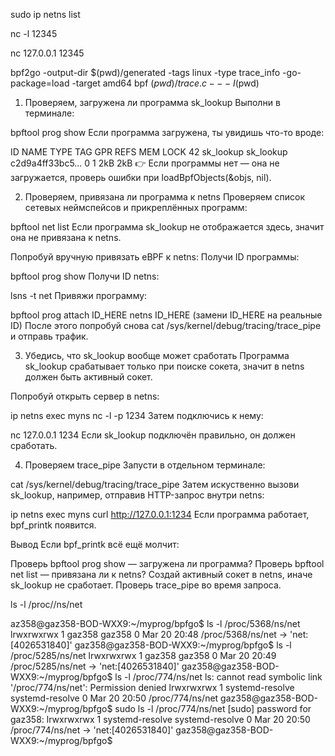sudo ip netns list



nc -l 12345

nc 127.0.0.1 12345

bpf2go -output-dir $(pwd)/generated -tags linux -type trace_info -go-package=load -target amd64 bpf $(pwd)/trace.c -- -I$(pwd)


1. Проверяем, загружена ли программа sk_lookup
Выполни в терминале:


bpftool prog show
Если программа загружена, ты увидишь что-то вроде:


ID   NAME         TYPE       TAG               GPR   REFS  MEM  LOCK
42   sk_lookup    sk_lookup  c2d9a4ff33bc5...  0     1     2kB  2kB
👉 Если программы нет — она не загружается, проверь ошибки при loadBpfObjects(&objs, nil).

2. Проверяем, привязана ли программа к netns
Проверяем список сетевых неймспейсов и прикреплённых программ:


bpftool net list
Если программа sk_lookup не отображается здесь, значит она не привязана к netns.

Попробуй вручную привязать eBPF к netns:
Получи ID программы:

bpftool prog show
Получи ID netns:

lsns -t net
Привяжи программу:

bpftool prog attach ID_HERE netns ID_HERE
(замени ID_HERE на реальные ID)
После этого попробуй снова cat /sys/kernel/debug/tracing/trace_pipe и отправь трафик.

3. Убедись, что sk_lookup вообще может сработать
Программа sk_lookup срабатывает только при поиске сокета, значит в netns должен быть активный сокет.

Попробуй открыть сервер в netns:


ip netns exec myns nc -l -p 1234
Затем подключись к нему:


nc 127.0.0.1 1234
Если sk_lookup подключён правильно, он должен сработать.

4. Проверяем trace_pipe
Запусти в отдельном терминале:


cat /sys/kernel/debug/tracing/trace_pipe
Затем искуственно вызови sk_lookup, например, отправив HTTP-запрос внутри netns:


ip netns exec myns curl http://127.0.0.1:1234
Если программа работает, bpf_printk появится.

Вывод
Если bpf_printk всё ещё молчит:

Проверь bpftool prog show — загружена ли программа?
Проверь bpftool net list — привязана ли к netns?
Создай активный сокет в netns, иначе sk_lookup не сработает.
Проверь trace_pipe во время запроса.


ls -l /proc/<PID>/ns/net

az358@gaz358-BOD-WXX9:~/myprog/bpfgo$ ls -l /proc/5368/ns/net
lrwxrwxrwx 1 gaz358 gaz358 0 Mar 20 20:48 /proc/5368/ns/net -> 'net:[4026531840]'
gaz358@gaz358-BOD-WXX9:~/myprog/bpfgo$ ls -l /proc/5285/ns/net
lrwxrwxrwx 1 gaz358 gaz358 0 Mar 20 20:49 /proc/5285/ns/net -> 'net:[4026531840]'
gaz358@gaz358-BOD-WXX9:~/myprog/bpfgo$ ls -l /proc/774/ns/net
ls: cannot read symbolic link '/proc/774/ns/net': Permission denied
lrwxrwxrwx 1 systemd-resolve systemd-resolve 0 Mar 20 20:50 /proc/774/ns/net
gaz358@gaz358-BOD-WXX9:~/myprog/bpfgo$ sudo ls -l /proc/774/ns/net
[sudo] password for gaz358: 
lrwxrwxrwx 1 systemd-resolve systemd-resolve 0 Mar 20 20:50 /proc/774/ns/net -> 'net:[4026531840]'
gaz358@gaz358-BOD-WXX9:~/myprog/bpfgo$ 





















